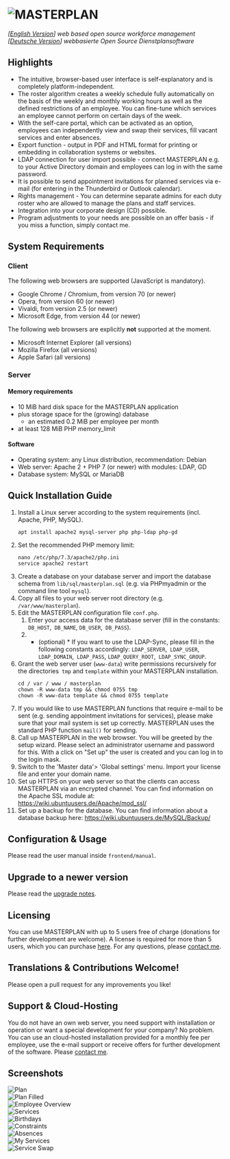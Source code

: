 # ![MASTERPLAN](frontend/img/logo.png)
*[[English Version](README.md)] web based open source workforce management*  
*[[Deutsche Version](README.de.md)] webbasierte Open Source Dienstplansoftware*

## Highlights
- The intuitive, browser-based user interface is self-explanatory and is completely platform-independent.
- The roster algorithm creates a weekly schedule fully automatically on the basis of the weekly and monthly working hours as well as the defined restrictions of an employee. You can fine-tune which services an employee cannot perform on certain days of the week.
- With the self-care portal, which can be activated as an option, employees can independently view and swap their services, fill vacant services and enter absences.
- Export function - output in PDF and HTML format for printing or embedding in collaboration systems or websites.
- LDAP connection for user import possible - connect MASTERPLAN e.g. to your Active Directory domain and employees can log in with the same password.
- It is possible to send appointment invitations for planned services via e-mail (for entering in the Thunderbird or Outlook calendar).
- Rights management - You can determine separate admins for each duty roster who are allowed to manage the plans and staff services.
- Integration into your corporate design (CD) possible.
- Program adjustments to your needs are possible on an offer basis - if you miss a function, simply contact me.

## System Requirements
### Client
The following web browsers are supported (JavaScript is mandatory).
- Google Chrome / Chromium, from version 70 (or newer)
- Opera, from version 60 (or newer)
- Vivaldi, from version 2.5 (or newer)
- Microsoft Edge, from version 44 (or newer)

The following web browsers are explicitly **not** supported at the moment.
- Microsoft Internet Explorer (all versions)
- Mozilla Firefox (all versions)
- Apple Safari (all versions)

### Server
#### Memory requirements
- 10 MiB hard disk space for the MASTERPLAN application
- plus storage space for the (growing) database
   - an estimated 0.2 MiB per employee per month
- at least 128 MiB PHP memory_limit

#### Software
- Operating system: any Linux distribution, recommendation: Debian
- Web server: Apache 2 + PHP 7 (or newer) with modules: LDAP, GD
- Database system: MySQL or MariaDB

## Quick Installation Guide
1. Install a Linux server according to the system requirements (incl. Apache, PHP, MySQL).
   ```
   apt install apache2 mysql-server php php-ldap php-gd
   ```
2. Set the recommended PHP memory limit:
   ```
   nano /etc/php/7.3/apache2/php.ini
   service apache2 restart
   ```
3. Create a database on your database server and import the database schema from `lib/sql/masterplan.sql` (e.g. via PHPmyadmin or the command line tool `mysql`).
4. Copy all files to your web server root directory (e.g. `/var/www/masterplan`).
5. Edit the MASTERPLAN configuration file `conf.php`.
   1. Enter your access data for the database server (fill in the constants: `DB_HOST`,` DB_NAME`, `DB_USER`,` DB_PASS`).
   2. * (optional) * If you want to use the LDAP-Sync, please fill in the following constants accordingly: `LDAP_SERVER`,` LDAP_USER`, `LDAP_DOMAIN`,` LDAP_PASS`, `LDAP_QUERY_ROOT`,` LDAP_SYNC_GROUP`.
6. Grant the web server user (`www-data`) write permissions recursively for the directories` tmp` and `template` within your MASTERPLAN installation.
   ```
   cd / var / www / masterplan
   chown -R www-data tmp && chmod 0755 tmp
   chown -R www-data template && chmod 0755 template
   ```
7. If you would like to use MASTERPLAN functions that require e-mail to be sent (e.g. sending appointment invitations for services), please make sure that your mail system is set up correctly. MASTERPLAN uses the standard PHP function `mail()` for sending.
8. Call up MASTERPLAN in the web browser. You will be greeted by the setup wizard. Please select an administrator username and password for this. With a click on "Set up" the user is created and you can log in to the login mask.
9. Switch to the 'Master data'> 'Global settings' menu. Import your license file and enter your domain name.
10. Set up HTTPS on your web server so that the clients can access MASTERPLAN via an encrypted channel. You can find information on the Apache SSL module at: https://wiki.ubuntuusers.de/Apache/mod_ssl/
11. Set up a backup for the database. You can find information about a database backup here: https://wiki.ubuntuusers.de/MySQL/Backup/

## Configuration & Usage
Please read the user manual inside `frontend/manual`.

## Upgrade to a newer version
Please read the [upgrade notes](UPGRADE.md).

## Licensing
You can use MASTERPLAN with up to 5 users free of charge (donations for further development are welcome). A license is required for more than 5 users, which you can purchase [here](https://georg-sieber.de/?page=masterplan). For any questions, please [contact me](https://georg-sieber.de/?page=impressum).

## Translations & Contributions Welcome!
Please open a pull request for any improvements you like!

## Support & Cloud-Hosting
You do not have an own web server, you need support with installation or operation or want a special development for your company? No problem. You can use an cloud-hosted installation provided for a monthly fee per employee, use the e-mail support or receive offers for further development of the software. Please [contact me](https://georg-sieber.de/?page=impressum).

## Screenshots
![Plan](.github/screenshots/2plan.png)  
![Plan Filled](.github/screenshots/2planfilled.png)  
![Employee Overview](.github/screenshots/2useroverview.png)  
![Services](.github/screenshots/1services.png)  
![Birthdays](.github/screenshots/1birthdays.png)  
![Constraints](.github/screenshots/1userconstraints.png)  
![Absences](.github/screenshots/3absence.png)  
![My Services](.github/screenshots/3myservices.png)  
![Service Swap](.github/screenshots/3swap.png)  
